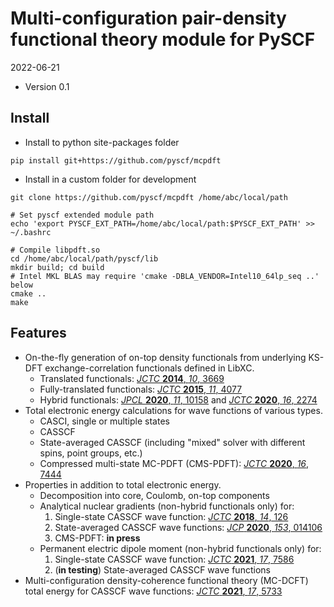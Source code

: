 Multi-configuration pair-density functional theory module for PySCF
=========================

2022-06-21

* Version 0.1

Install
-------
* Install to python site-packages folder
```
pip install git+https://github.com/pyscf/mcpdft
```

* Install in a custom folder for development
```
git clone https://github.com/pyscf/mcpdft /home/abc/local/path

# Set pyscf extended module path
echo 'export PYSCF_EXT_PATH=/home/abc/local/path:$PYSCF_EXT_PATH' >> ~/.bashrc

# Compile libpdft.so
cd /home/abc/local/path/pyscf/lib
mkdir build; cd build
# Intel MKL BLAS may require 'cmake -DBLA_VENDOR=Intel10_64lp_seq ..' below
cmake ..
make
```

Features
-------
* On-the-fly generation of on-top density functionals from underlying KS-DFT exchange-correlation functionals defined in LibXC.
    - Translated functionals: [*JCTC* **2014**, *10*, 3669](http://dx.doi.org/10.1021/ct500483t)
    - Fully-translated functionals: [*JCTC* **2015**, *11*, 4077](http://dx.doi.org/10.1021/acs.jctc.5b00609)
    - Hybrid functionals: [*JPCL* **2020**, *11*, 10158](http://dx.doi.org/10.1021/acs.jpclett.0c02956)
and [*JCTC* **2020**, *16*, 2274](http://dx.doi.org/10.1021/acs.jctc.9b01178)
* Total electronic energy calculations for wave functions of various types.
    - CASCI, single or multiple states
    - CASSCF
    - State-averaged CASSCF (including "mixed" solver with different spins, point groups, etc.)
    - Compressed multi-state MC-PDFT (CMS-PDFT): [*JCTC* **2020**, *16*, 7444](http://dx.doi.org/10.1021/acs.jctc.0c00908)
* Properties in addition to total electronic energy.
    - Decomposition into core, Coulomb, on-top components
    - Analytical nuclear gradients (non-hybrid functionals only) for:
        1. Single-state CASSCF wave function: [*JCTC* **2018**, *14*, 126](http://dx.doi.org/10.1021/acs.jctc.7b00967)
        2. State-averaged CASSCF wave functions: [*JCP* **2020**, *153*, 014106](http://dx.doi.org/10.1063/5.0007040)
        3. CMS-PDFT: **in press**
    - Permanent electric dipole moment (non-hybrid functionals only) for:
        1. Single-state CASSCF wave function: [*JCTC* **2021**, *17*, 7586](http://dx.doi.org/10.1021/acs.jctc.1c00915)
        2. (**in testing**) State-averaged CASSCF wave functions
* Multi-configuration density-coherence functional theory (MC-DCFT)
total energy for CASSCF wave functions: [*JCTC* **2021**, *17*, 5733](http://dx.doi.org/10.1021/acs.jctc.1c00679)
